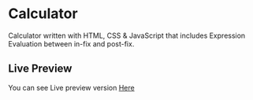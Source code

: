 # Calculator
Calculator written with HTML, CSS &amp; JavaScript that includes Expression Evaluation between in-fix and post-fix.

## Live Preview
You can see Live preview version [Here](https://showwaiyan.github.io/Calculator/)